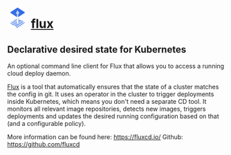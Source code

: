 ﻿# <img src="https://github.com/cncf/artwork/raw/master/projects/flux/icon/color/flux-icon-color.png" width="48" height="48"/> [flux](https://chocolatey.org/packages/flux)

## Declarative desired state for Kubernetes

An optional command line client for Flux that allows you to access a running cloud deploy daemon.

[Flux](https://github.com/fluxcd/flux2) is a tool that automatically ensures that the state of a cluster matches the config in git. It uses an operator in the cluster to trigger deployments inside Kubernetes, which means you don't need a separate CD tool. It monitors all relevant image repositories, detects new images, triggers deployments and updates the desired running configuration based on that (and a configurable policy).

More information can be found here: https://fluxcd.io/
Github: https://github.com/fluxcd
